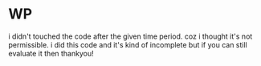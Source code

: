 # WP

i didn't touched the code after the given time period.
coz i thought it's not permissible.
i did this code and it's kind of incomplete but if you can still evaluate it then thankyou!
